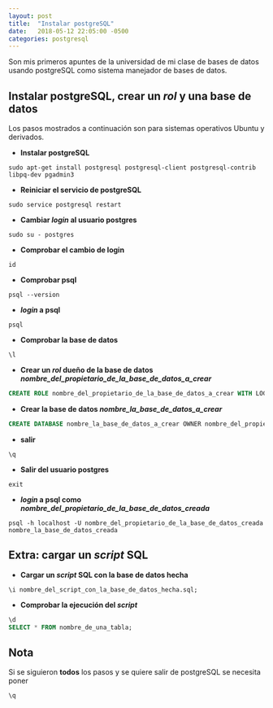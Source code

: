 ```yaml
---
layout: post
title:  "Instalar postgreSQL"
date:   2018-05-12 22:05:00 -0500
categories: postgresql
--- 
```


Son mis primeros apuntes de la universidad de mi clase de bases de datos usando postgreSQL como sistema manejador de bases de datos.

## Instalar postgreSQL, crear un *rol* y una base de datos 

Los pasos mostrados a continuación son para sistemas operativos Ubuntu y derivados.

* **Instalar postgreSQL**

```
sudo apt-get install postgresql postgresql-client postgresql-contrib libpq-dev pgadmin3
```

* **Reiniciar el servicio de postgreSQL**

```
sudo service postgresql restart
```

* **Cambiar *login* al usuario postgres**

```
sudo su - postgres
```

* **Comprobar el cambio de login**

```
id 
```

* **Comprobar psql**

```
psql --version
```

* ***login* a psql**

```
psql
```
* **Comprobar la base de datos**

```
\l
```

* **Crear un *rol* dueño de la base de datos *nombre_del_propietario_de_la_base_de_datos_a_crear***

```sql
CREATE ROLE nombre_del_propietario_de_la_base_de_datos_a_crear WITH LOGIN PASSWORD 'contraseña_del_dueño_de_la_base_de_datos';
```

* **Crear la base de datos *nombre_la_base_de_datos_a_crear***

```sql
CREATE DATABASE nombre_la_base_de_datos_a_crear OWNER nombre_del_propietario_de_la_base_de_datos_a_crear;
```

* **salir**

```
\q
```

* **Salir del usuario postgres**

```
exit
```

* ***login* a psql como *nombre_del_propietario_de_la_base_de_datos_creada***

```
psql -h localhost -U nombre_del_propietario_de_la_base_de_datos_creada nombre_la_base_de_datos_creada
```

## Extra: cargar un *script* SQL

* **Cargar un *script* SQL con la base de datos hecha**

```
\i nombre_del_script_con_la_base_de_datos_hecha.sql;
```

* **Comprobar la ejecución del *script***

```sql
\d
SELECT * FROM nombre_de_una_tabla;
```

## Nota

Si se siguieron **todos** los pasos y se quiere salir de postgreSQL se necesita poner

```
\q
```